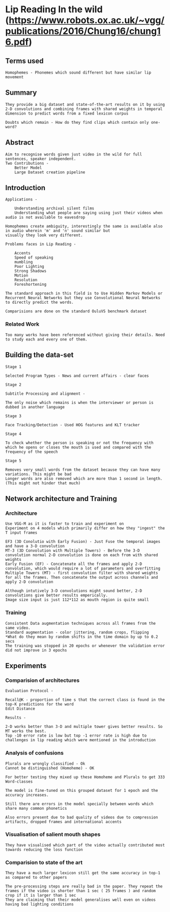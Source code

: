 # Lip Reading In the wild (https://www.robots.ox.ac.uk/~vgg/publications/2016/Chung16/chung16.pdf)

## Terms used 

    Homophemes - Phonemes which sound different but have similar lip movement
    
## Summary

    They provide a big dataset and state-of-the-art results on it by using 2-D convolutions and combining frames with shared weights in temporal dimension to predict words from a fixed lexicon corpus
    
    Doubts which remain - How do they find clips which contain only one-word?
    
## Abstract

    Aim to recognise words given just video in the wild for full sentences, speaker independent. 
    Two Contributions - 
        Better Model
        Large Dataset creation pipeline
        
## Introduction
    
    Applications - 
        
        Understanding archival silent films
        Understanding what people are saying using just their videos when audio is not available to eavesdrop
       
    Homophemes create ambiguity, interestingly the same is available also in audio wherein 'm' and 'n' sound similar but 
    visually they look very different.
    
    Problems faces in Lip Reading - 
    
        Accents
        Speed of speaking
        mumbling
        Poor Lighting 
        Strong Shadows
        Motion
        Resolution
        Foreshortening
        
    The standard approach in this field is to Use Hidden Markov Models or Recurrent Neural Networks but they use Convolutional Neural Networks to directly predict the words.
    
    Comparisions are done on the standard OuluVS benchmark dataset
    
### Related Work

    Too many works have been referenced without giving their details. Need to study each and every one of them.
    
## Building the data-set

    Stage 1 
    
    Selected Program Types - News and current affairs - clear faces
    
    Stage 2
    
    Subtitle Processing and alignment - 
    
    The only noise which remains is when the interviewer or person is dubbed in another language
    
    Stage 3
    
    Face Tracking/Detection - Used HOG features and KLT tracker
    
    Stage 4
    
    To check whether the person is speaking or not the frequency with which he opens or closes the mouth is used and compared with the frequency of the speech
    
    Stage 5
    
    Removes very small words from the dataset because they can have many variations. This might be bad
    Longer words are also removed which are more than 1 second in length. (This might not hinder that much)
    
## Network architecture and Training

### Architecture

    Use VGG-M as it is faster to train and experiment on
    Experiment on 4 models which primarily differ on how they "ingest" the T input frames
    
    EF3 (3D Conolutio with Early Fusion) - Just Fuse the temporal images and have a 3-D convolution
    MT-3 (3D Convolution with Multiple Towers) - Before the 3-D convolution normal 2-D convolution is done on each from with shared weights
    Early Fusion (EF) - Concatenate all the frames and apply 2-D convolution, which would require a lot of parameters and overfitting
    Multiple Towers (MT) - first convolution filter with shared weights for all the frames. Then concatenate the output across channels and apply 2-D convolution
    
    Although intutively 3-D convolutions might sound better, 2-D convolutions give better results emperically.
    Image size input is just 112*112 as mouth region is quite small
    
### Training

    Consistent Data augmentation techniques across all frames from the same video.
    Standard augmentation - color jittering, random crops, flipping
    *What do they mean by random shifts in the time domain by up to 0.2 secs
    The training was stopped in 20 epochs or whenever the validation error did not improve in 3 epochs
    
## Experiments

### Comparision of architectures

    Evaluation Protocol - 
    
    Recall@K - proportion of time s that the correct class is found in the top-K predictions for the word
    Edit Distance
    
    Results - 
    
    2-D works better than 3-D and multiple tower gives better results. So MT works the best.
    Top -10 error rate is low but top -1 error rate is high due to challenges in lip reading which were mentioned in the introduction
    
### Analysis of confusions

    Plurals are wrongly classified - Ok
    Cannot be distinguished (Homoheme) - OK
    
    For better testing they mixed up these Homoheme and Plurals to get 333 Word-classes
    
    The model is fine-tuned on this grouped dataset for 1 epoch and the accuracy increases.
    
    Still there are errors in the model specially between words which share many common phonetics
    
    Also errors present due to bad quality of videos due to compression artifacts, dropped frames and international accents
    
### Visualisation of salient mouth shapes

    They have visualised which part of the video actually contributed most towards reducing the loss function
    
### Comparision to state of the art

    They have a much larger lexicon still get the same accuracy in top-1 as compared to other papers
    
    The pre-processing steps are really bad in the paper. They repeat the frames if the video is shorter than 1 sec ( 25 frames ) and random crop if it is larger than 1 sec
    They are claiming that their model generalises well even on videos having bad lighting conditions
